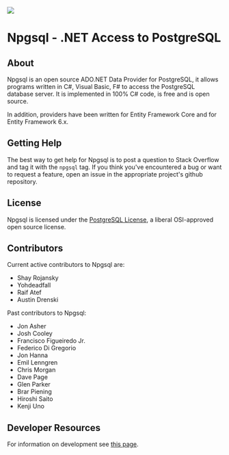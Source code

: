 <p id="badges">
  <a href="https://gitter.im/npgsql/npgsql">
    <img src="https://img.shields.io/badge/GITTER-JOIN%20CHAT-brightgreen.svg?style=plastic;maxAge=600" />
  </a>
</p>

# Npgsql - .NET Access to PostgreSQL

## About

Npgsql is an open source ADO.NET Data Provider for PostgreSQL, it allows programs written in C#, Visual Basic, F# to access the PostgreSQL database server.
It is implemented in 100% C# code, is free and is open source.

In addition, providers have been written for Entity Framework Core and for Entity Framework 6.x.

## Getting Help

The best way to get help for Npgsql is to post a question to Stack Overflow and tag it with the `npgsql` tag.
If you think you've encountered a bug or want to request a feature, open an issue in the appropriate project's github repository.

## License

Npgsql is licensed under the [PostgreSQL License](https://github.com/npgsql/npgsql/blob/master/LICENSE.txt), a liberal OSI-approved open source license.

## Contributors

Current active contributors to Npgsql are:

* Shay Rojansky
* Yohdeadfall
* Raif Atef
* Austin Drenski

Past contributors to Npgsql:

* Jon Asher
* Josh Cooley
* Francisco Figueiredo Jr.
* Federico Di Gregorio
* Jon Hanna
* Emil Lenngren
* Chris Morgan
* Dave Page
* Glen Parker
* Brar Piening
* Hiroshi Saito
* Kenji Uno

## Developer Resources

For information on development see [this page](dev/index.md).
